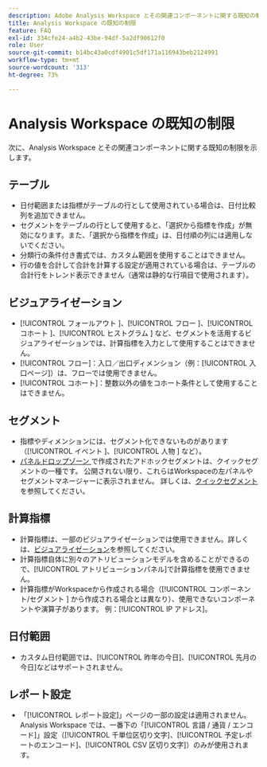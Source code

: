```yaml
---
description: Adobe Analysis Workspace とその関連コンポーネントに関する既知の制限事項について説明します。
title: Analysis Workspace の既知の制限
feature: FAQ
exl-id: 334cfe24-a4b2-43be-94df-5a2df90612f0
role: User
source-git-commit: b14bc43a0cdf4901c5df171a116943beb2124991
workflow-type: tm+mt
source-wordcount: '313'
ht-degree: 73%

---
```


# Analysis Workspace の既知の制限

次に、Analysis Workspace とその関連コンポーネントに関する既知の制限を示します。

## テーブル

* 日付範囲または指標がテーブルの行として使用されている場合は、日付比較列を追加できません。
* セグメントをテーブルの行として使用すると、「選択から指標を作成」が無効になります。また、「選択から指標を作成」は、日付順の列には適用しないでください。
* 分類行の条件付き書式では、カスタム範囲を使用することはできません。
* 行の値を合計して合計を計算する設定が適用されている場合は、テーブルの合計行をトレンド表示できません（通常は静的な行項目で使用されます）。

## ビジュアライゼーション

* [!UICONTROL  フォールアウト ]、[!UICONTROL  フロー ]、[!UICONTROL  コホート ]、[!UICONTROL  ヒストグラム ] など、セグメントを活用するビジュアライゼーションでは、計算指標を入力として使用することはできません。
* [!UICONTROL フロー]：入口／出口ディメンション（例：[!UICONTROL 入口ページ]）は、フローでは使用できません。
* [!UICONTROL コホート]：整数以外の値をコホート条件として使用することはできません。

## セグメント

* 指標やディメンションには、セグメント化できないものがあります（[!UICONTROL  イベント ]、[!UICONTROL  人物 ] など）。
* [ パネルドロップゾーン ](/help/analysis-workspace/c-panels/panels.md) で作成されたアドホックセグメントは、クイックセグメントの一種です。 公開されない限り、これらはWorkspaceの左パネルやセグメントマネージャーに表示されません。 詳しくは、[クイックセグメント](/help/components/filters/quick-filters.md)を参照してください。

## 計算指標

* 計算指標は、一部のビジュアライゼーションでは使用できません。詳しくは、[ビジュアライゼーション](#visualizations)を参照してください。
* 計算指標自体に別々のアトリビューションモデルを含めることができるので、[!UICONTROL アトリビューションパネル]で計算指標を使用できません。
* 計算指標がWorkspaceから作成される場合（[!UICONTROL  コンポーネント/セグメント ] から作成される場合とは異なり）、使用できないコンポーネントや演算子があります。 例：[!UICONTROL IP アドレス]。

## 日付範囲

* カスタム日付範囲では、[!UICONTROL 昨年の今日]、[!UICONTROL 先月の今日]などはサポートされません。


## レポート設定

* 「[!UICONTROL レポート設定]」ページの一部の設定は適用されません。Analysis Workspace では、一番下の「[!UICONTROL 言語 / 通貨 / エンコード]」設定（[!UICONTROL 千単位区切り文字]、[!UICONTROL 予定レポートのエンコード]、[!UICONTROL CSV 区切り文字]）のみが使用されます。

